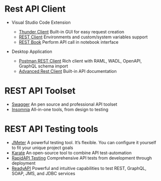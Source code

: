 # Rest API Client
* Visual Studio Code Extension
  - [Thunder Client](https://www.thunderclient.com) Built-in GUI for easy request creation
  - [REST Client](https://marketplace.visualstudio.com/items?itemName=humao.rest-client) Environments and custom/system variables support
  - [REST Book](https://marketplace.visualstudio.com/items?itemName=tanhakabir.rest-book) Perform API call in notebook interface


* Desktop Application
  - [Postman REST Client](https://www.postman.com/product/rest-client/) Rich client with RAML, WADL, OpenAPI, GraphQL schema import
  - [Advanced Rest Client](https://install.advancedrestclient.com/install) Built-in API documentation



# REST API Toolset

  - [Swagger](https://swagger.io) An pen source and professional API toolset
  - [Insomnia](https://insomnia.rest) All-in-one tools, from design to testing


# REST API Testing tools
  - [JMeter](https://jmeter.apache.org)  A powerful testing tool. It’s flexible. You can configure it yourself to fit your unique project goals
  - [Karate](https://github.com/karatelabs/karate) An open-source tool to combine API test-automation
  - [RapidAPI Testing](https://rapidapi.com/products/api-testing/)  Comprehensive API tests from development through deployment
  - [ReadyAPI](https://www.soapui.org/tools/readyapi/) Powerful and intuitive capabilities to test REST, GraphQL, SOAP, JMS, and JDBC services

